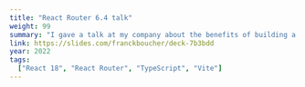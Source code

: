 ```yaml
---
title: "React Router 6.4 talk"
weight: 99
summary: "I gave a talk at my company about the benefits of building a React CSR app with React Router v6.4. Links of the demos in the slides."
link: https://slides.com/franckboucher/deck-7b3bdd
year: 2022
tags:
  ["React 18", "React Router", "TypeScript", "Vite"]
---
```

